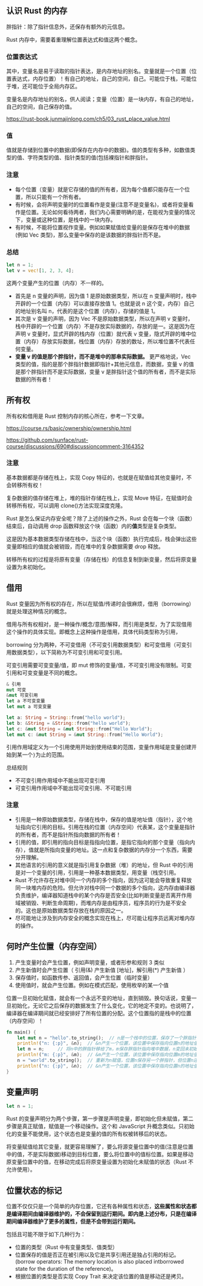 ## 认识 Rust 的内存

胖指针：除了指针信息外，还保存有额外的元信息。

Rust 内存中，需要着重理解位置表达式和值这两个概念。

### 位置表达式

其中，变量名是易于读取的指针表达，是内存地址的别名。变量就是一个位置（位置表达式，内存位置）！有自己的地址，自己的空间，自己。可能位于栈，可能位于堆，还可能位于全局内存区。

变量名是内存地址的别名，供人阅读；变量（位置）是一块内存，有自己的地址，自己的空间，自己保存的值。

https://rust-book.junmajinlong.com/ch5/03_rust_place_value.html

### 值

值就是存储到位置中的数据(即保存在内存中的数据)。值的类型有多种，如数值类型的值、字符类型的值、指针类型的值(包括裸指针和胖指针。

### 注意

- 每个位置（变量）就是它存储的值的所有者，因为每个值都只能存在一个位置，所以只能有一个所有者。
- 有时候，会将声明变量时的位置看作是变量(注意不是变量名)，或者将变量看作是位置。无论如何看待两者，我们内心需要明确的是，在能视为变量的情况下，变量或这种位置，是栈中的一块内存。
- 有时候，不能将位置视作变量。例如如果赋值给变量的是保存在堆中的数据(例如 Vec 类型)，那么变量中保存的是该数据的胖指针而不是。

### 总结

```rs
let n = 1;
let v = vec![1, 2, 3, 4];
```

这两个变量产生的位置（内存）不一样的。

- 首先是 n 变量的声明，因为值 1 是原始数据类型，所以在 n 变量声明时，栈中开辟的一个位置（内存）可以直接存放值 1。也就是说 n 这个变，内存）自己的地址别名叫 n，代表的是这个位置（内存），存储的值是 1。
- 其次是 v 变量的声明，因为 Vec 不是原始数据类型，所以在声明 v 变量时，栈中开辟的一个位置（内存）不是存放实际数据的，存放的是一。这是因为在声明 v 变量时，显式开辟的栈内存（位置）就代表 v 变量，隐式开辟的堆中位置（内存）存放实际数据，栈位置（内存）存放的数址，所以堆位置不代表任何变量。
- **变量 v 的值是那个胖指针，而不是堆中的那串实际数据。** 更严格地说，Vec 类型的值，指的是那个胖指针数据即指针+其他元信息，而数据，变量 v 的值是那个胖指针而不是实际数据，变量 v 是胖指针这个值的所有者，而不是实际数据的所有者！

## 所有权

所有权和借用是 Rust 控制内存的核心所在，参考一下文章。

https://course.rs/basic/ownership/ownership.html

https://github.com/sunface/rust-course/discussions/690#discussioncomment-3164352

### 注意

基本数据都是存储在栈上，实现 Copy 特征的，也就是在赋值给其他变量时，不会转移所有权！

复杂数据的值存储在堆上，堆的指针存储在栈上，实现 Move 特征，在赋值时会转移所有权，可以调用 clone()方法实现深度克隆。

Rust 是怎么保证内存安全呢？除了上述的操作之外，Rust 会在每一个块（函数）结束后，自动调用 drop 函数释放这个块（函数）内的**值**类型是复杂类型。

这是因为基本数据类型存储在栈中，当这个块（函数）执行完成后，栈会弹出这些变量即相应的值就会被销毁，而在堆中的复杂数据需要 drop 释放。

转移所有权的过程是将原有变量（存储在栈）的信息复制到新变量，然后将原变量设置为未初始化。

## 借用

Rust 变量因为所有权的存在，所以在赋值/传递时会很麻烦，借用（borrowing）就是处理这种情况的概念。

借用与所有权相对，是一种操作/概念/意图/解释，而引用是类型，为了实现借用这个操作的具体实现。即概念上这种操作是借用，具体代码类型称为引用，

borrowing 分为两种，不可变借用（不可变引用数据类型）和可变借用（可变引用数据类型），以下简称为不可变引用和可变引用。

可变引用需要可变变量/值，即 mut 修饰的变量/值，不可变引用没有限制。可变引用和可变变量是不同的概念。

```rs
& 引用
mut 可变
&mut 可变引用
let a 不可变变量
let mut a 可变变量

let a: String = String::from("hello world");
let b: &String = &String::from("hello world");
let c: &mut String = &mut String::from("Hello World");
let mut c: &mut String = &mut String::from("Hello World");
```

引用作用域定义为一个引用使用开始到使用结束的范围，变量作用域是变量创建开始到某一个`}`为止的范围。

总结规则

- 不可变引用作用域中不能出现可变引用
- 可变引用作用域中不能出现可变引用、不可能引用

### 注意

- 引用是一种原始数据类型，存储在栈中，保存的值是地址值（指针），这个地址指向它引用的目标。引用在栈的位置（内存空间）代表某，这个变量是指针的所有者，而不是指针所指向数据的所有者！
- 引用的值，即引用的指向目标是指指向位置，是指它指向的那个变量（指向内存），值就是所指向变量的地址。这一点和复杂数据的内存分一个东西，需要分开理解。
- 其他语言的引用的意义就是指引用复杂数据（堆）的地址，但 Rust 中的引用是对一个变量的引用，引用是一种基本数据类型，用变量（栈空引用。
- Rust 不允许存在对堆中同一个内存的多个指向，因为这可能会导致重复释放同一块堆内存的危险。但允许对栈中同一个数据的多个指向，这内存由编译器负责维护，编译器知道栈中的某个内存是否安全(比如判断变量是否离开作用域被销毁、判断生命周期)，而堆内存是由程序员，程序员的行为是不安全的。这也是原始数据类型存放在栈的原因之一。
- 尽可能地让涉及到内存安全的概念实现在栈上，尽可能让程序员远离对堆内存的操作。

## 何时产生位置（内存空间）

1. 产生变量时会产生位置，例如声明变量，或者形参和规则 3 类似
2. 产生新值时会产生位置（ 引用(&) 产生新值 [地址]，解引用(\*) 产生新值 ）
3. 保存值时，如函数传参、返回值，会产生位置（临时变量）
4. 使用值时，就会产生位置。例如在模式匹配，使用枚举的某一个值

位置一旦初始化赋值，就会有一个永远不变的地址，直到销毁。换句话说，变量一旦初始化，无论它之后保存的数据发生了什么变化，它的地定不变的。也说明了，编译器在编译期间就已经安排好了所有位置的分配。这个位置指的是栈中的位置（内存空间）！

```rs
fn main() {
    let mut n = "hello".to_string();  // n是一个栈中的位置，保存了一个胖指针指向堆中数据
    println!("n: {:p}", &n);  // &n产生一个位置，该位置中保存指向位置n的地址值
    let m = n;     // 将n中的胖指针移给了m，m保存胖指针指向堆中数据，n变回未初始化状态
    println!("m: {:p}", &m);  // &m产生一个位置，该位置中保存指向位置m的地址值
    n = "world".to_string();  // 重新为n赋值，位置n保存另一个胖指针，但位置n还是那个位置
    println!("n: {:p}", &n);  // &n产生一个位置，该位置中保存指向位置n的地址值
}
```

## 变量声明

```rs
let n = 1;
```

Rust 的变量声明分为两个步骤，第一步骤是声明变量，即初始化但未赋值，第二步骤是真正赋值，赋值是一个移动操作。这个和 JavaScript 升概念类似。只初始化的变量不能使用，这个状态也是变量的值的所有权被转移后的状态。

将变量赋值给其它变量，就更容易理解了，要么将源变量位置中的值(注意是位置中的值，不是实际数据)移动到目标位置，要么将位置中的值标位置。如果是移动原变量位置中的值，在移动完成后将原变量设置为初始化未赋值的状态（Rust 不允许使用）。

## 位置状态的标记

位置不仅仅只是一个简单的内存位置，它还有各种属性和状态，**这些属性和状态都是编译期间由编译器维护的，不会保留到运行期间。即内是上述分布，只是在编译期间编译器维护了更多的属性，但是不会带到运行期间。**

包括且可能不限于如下几种行为：

- 位置的类型（Rust 中有变量类型、值类型）
- 位置保存的值是否正在被引用以及它是共享引用还是独占引用的标记。(borrow operators: The memory location is also placed intborrowed state for the duration of the reference)。
- 根据位置的类型是否实现 Copy Trait 来决定该位置的值是移动还是拷贝。

